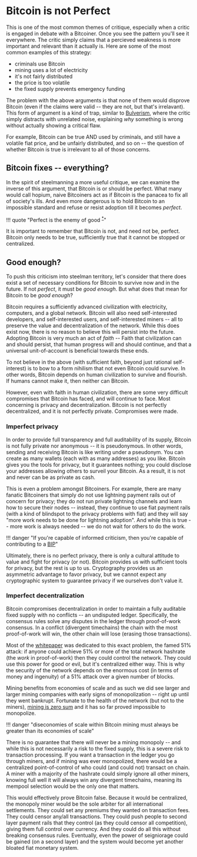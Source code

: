 # Bitcoin is not Perfect 

This is one of the most common themes of critique,
 especially when a critic is engaged in debate with a Bitcoiner.
Once you see the pattern you'll see it everywhere.
The critic simply claims that a percieved weakness
 is more important and relevant
 than it actually is.
Here are some of the most common examples of this strategy:

* criminals use Bitcoin
* mining uses a lot of electricity
* it's not fairly distributed
* the price is too volatile
* the fixed supply prevents emergency funding

The problem with the above arguments 
 is that none of them would disprove Bitcoin
 (even if the claims were valid -- they are not, but that's irrelavant).
This form of argument is a kind of trap,
 similar to 
 [Bulverism](https://en.wikipedia.org/wiki/Bulverism),
 where the critic
 simply distracts with unrelated noise,
 explaining *why* something is wrong without actually showing a critical flaw.

For example, Bitcoin can be true AND used by criminals,
 and still have a volatile fiat price,
 and be unfairly distributed,
 and so on -- the question of whether
 Bitcoin is true is irrelevant to all of those concerns.



## Bitcoin fixes -- everything?

In the spirit of steelmanning a more useful critique, 
 we can examine the inverse of this argument,
 that Bitcoin is or should be perfect.
What many would call hopium,
 naive Bitcoiners act as if
 Bitcoin is the panacea to fix all of society's ills.
And even more dangerous is to
 hold Bitcoin to an impossible standard and refuse or resist
 adoption till it becomes *perfect*.

!!! quote "Perfect is the enemy of good <sup>[\*](https://en.wikipedia.org/wiki/Perfect_is_the_enemy_of_good)</sup>"

It is important to remember that Bitcoin is not, and need not be, perfect.
Bitcoin only needs to be true,
 sufficiently true that it cannot be stopped or centralized.


## Good enough?

To push this criticism into steelman territory,
 let's consider that there does exist a set of 
 necessary conditions for Bitcoin
 to survive now and in the future.
If not *perfect*, 
 it must be *good enough*.
But what does that mean for Bitcoin to be *good enough*?

Bitcoin requires a sufficiently
 advanced civilization with electricity, computers,
 and a global network.
Bitcoin will also need self-interested developers,
 and self-interested users,
 and self-interested miners --
 all to preserve the value and decentralization
 of the network.
While this does exist now, there is no reason
 to believe this will persist into the future.
Adopting Bitcoin is very much an act of *faith* --
Faith that civilization can and should persist,
 that human progress will and should continue,
 and that a universal unit-of-account is beneficial towards these ends.

To not believe in the above (with sufficient faith, beyond just rational self-interest)
 is to bow to a form nihilism that not even Bitcoin could survive.
In other words, Bitcoin depends on human civilization to survive and flourish.
If humans cannot make it, then neither can Bitcoin.

However, even with faith in human civilization,
 there are some very difficult compromises
 that Bitcoin has faced, and will continue to face.
Most concerning is privacy and decentralization.
Bitcoin is not perfectly decentralized,
 and it is not perfectly private.
Compromises were made.


### Imperfect privacy

In order to provide full transparency and
 full auditability of its supply, Bitcoin
 is not fully private nor anonymous
 -- it is pseudonymous.
In other words, sending and receiving Bitcoin
 is like writing under a pseudonym.
You can create as many wallets 
 (each with as many addresses) as you like.
Bitcoin gives you the tools for privacy,
 but it guarantees nothing; you could
 disclose your addresses allowing others to surveil 
 your Bitcoin.
As a result, it is not and never can be as
 private as cash.

This is even a problem amongst Bitcoiners.
For example, there are many fanatic Bitcoiners
 that simply do not use lightning payment
 rails out of concern for privacy;
 they do not run private lightning channels
 and learn how to secure their nodes --
 instead, they continue to use fiat
 payment rails 
 (with a kind of blindspot to the privacy problems with fiat)
 and they will say "more work needs to be done for lightning adoption".
And while this is true -- more work is always needed --
 we do not wait for others to do the work.

!!! danger "If you're capable of informed criticism, then you're capable of contributing to a [BIP](https://river.com/learn/what-is-a-bitcoin-improvement-proposal-bip/)"

Ultimately, there is no perfect privacy,
 there is only a cultural attitude to value
 and fight for privacy (or not).
Bitcoin provides us with sufficient tools
 for privacy, but the rest is up to us.
Cryptography provides us an asymmetric advantage
 to favor privacy, but
 we cannot expect any cryptographic
 system to guarantee privacy if we
 ourselves don't value it.




### Imperfect decentralization

Bitcoin compromises decentralization
 in order to maintain a fully auditable
 fixed supply with no conflicts -- an undisputed ledger.
Specifically, the consensus rules solve
 any disputes in the ledger
 through proof-of-work consensus.
In a conflict (divergent timechains)
 the chain with the most proof-of-work
 will win, the other chain will lose
 (erasing those transactions).

Most of the [whitepaper](/images/bitcoin.pdf)
 was dedicated to this exact problem,
 the famed
 51% attack:
 if anyone could
 achieve 51% or more of the total
 network hashrate (the *work* in proof-of-work)
 then they could control the network.
They could use this power for good or evil,
 but it's centralized either way.
This is why the security of the network
 depends on the enormous cost (in terms of money and ingenuity)
 of a 51% attack over a given number of blocks.

Mining benefits from
 economies of scale
 and as such we did see larger and larger mining companies
 with early signs of monopolization --
 right up until they went
 bankrupt.
Fortunate to the health of the network (but not to the miners), 
 [mining is zero sum](mining-zero-sum.md)
 and it has so far proved impossible to monopolize.

!!! danger "diseconomies of scale within Bitcoin mining must always be greater than its economies of scale"

There is no guarantee that there
 will never be a mining monopoly --
 and while this is not necessarily a risk to the
 fixed supply, this is a severe risk to
 transaction processing.
If you want a transaction in the ledger
 you go through miners,
 and if mining was ever monopolized,
 there would be a centralized
 point-of-control of who could
 (and could not)
 transact on chain.
A miner with a majority of the hashrate
 could simply ignore all other miners,
 knowing full well it will always win
 any divergent timechains, meaning
 its mempool selection would be the
 only one that matters.

This would effectively
 prove Bitcoin false.
Because it would be centralized,
 the monopoly miner would be the sole arbiter 
 for all international settlements.
They could set any premiums they
 wanted on transaction fees.
They could censor any/all transactions.
They could push people to
 second layer payment rails that
 they control (as they could censor
 all competition), giving them
 full control over currency.
And they could do all this without
 breaking consensus rules.
Eventually, even the power of seigniorage
 could be gained (on a second layer)
 and the system would 
 become yet another bloated fiat monetary system.











